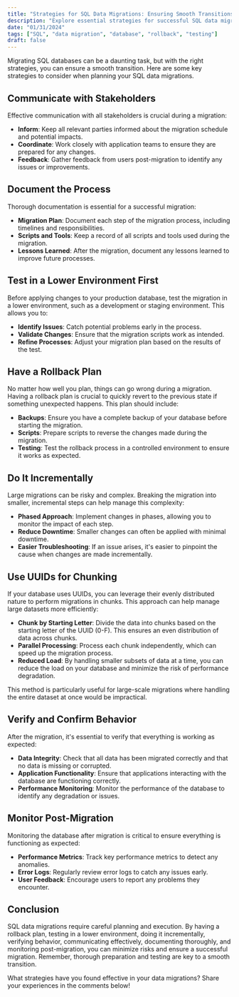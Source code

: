 ```yaml
---
title: "Strategies for SQL Data Migrations: Ensuring Smooth Transitions"
description: "Explore essential strategies for successful SQL data migrations, including rollback plans, testing environments, incremental changes, and behavior verification."
date: "01/31/2024"
tags: ["SQL", "data migration", "database", "rollback", "testing"]
draft: false
---
```


Migrating SQL databases can be a daunting task, but with the right strategies, you can ensure a smooth transition. Here are some key strategies to consider when planning your SQL data migrations.

## Communicate with Stakeholders

Effective communication with all stakeholders is crucial during a migration:

- **Inform**: Keep all relevant parties informed about the migration schedule and potential impacts.
- **Coordinate**: Work closely with application teams to ensure they are prepared for any changes.
- **Feedback**: Gather feedback from users post-migration to identify any issues or improvements.

## Document the Process

Thorough documentation is essential for a successful migration:

- **Migration Plan**: Document each step of the migration process, including timelines and responsibilities.
- **Scripts and Tools**: Keep a record of all scripts and tools used during the migration.
- **Lessons Learned**: After the migration, document any lessons learned to improve future processes.

## Test in a Lower Environment First

Before applying changes to your production database, test the migration in a lower environment, such as a development or staging environment. This allows you to:

- **Identify Issues**: Catch potential problems early in the process.
- **Validate Changes**: Ensure that the migration scripts work as intended.
- **Refine Processes**: Adjust your migration plan based on the results of the test.

## Have a Rollback Plan

No matter how well you plan, things can go wrong during a migration. Having a rollback plan is crucial to quickly revert to the previous state if something unexpected happens. This plan should include:

- **Backups**: Ensure you have a complete backup of your database before starting the migration.
- **Scripts**: Prepare scripts to reverse the changes made during the migration.
- **Testing**: Test the rollback process in a controlled environment to ensure it works as expected.

## Do It Incrementally

Large migrations can be risky and complex. Breaking the migration into smaller, incremental steps can help manage this complexity:

- **Phased Approach**: Implement changes in phases, allowing you to monitor the impact of each step.
- **Reduce Downtime**: Smaller changes can often be applied with minimal downtime.
- **Easier Troubleshooting**: If an issue arises, it's easier to pinpoint the cause when changes are made incrementally.

## Use UUIDs for Chunking

If your database uses UUIDs, you can leverage their evenly distributed nature to perform migrations in chunks. This approach can help manage large datasets more efficiently:

- **Chunk by Starting Letter**: Divide the data into chunks based on the starting letter of the UUID (0-F). This ensures an even distribution of data across chunks.
- **Parallel Processing**: Process each chunk independently, which can speed up the migration process.
- **Reduced Load**: By handling smaller subsets of data at a time, you can reduce the load on your database and minimize the risk of performance degradation.

This method is particularly useful for large-scale migrations where handling the entire dataset at once would be impractical.

## Verify and Confirm Behavior

After the migration, it's essential to verify that everything is working as expected:

- **Data Integrity**: Check that all data has been migrated correctly and that no data is missing or corrupted.
- **Application Functionality**: Ensure that applications interacting with the database are functioning correctly.
- **Performance Monitoring**: Monitor the performance of the database to identify any degradation or issues.

## Monitor Post-Migration

Monitoring the database after migration is critical to ensure everything is functioning as expected:

- **Performance Metrics**: Track key performance metrics to detect any anomalies.
- **Error Logs**: Regularly review error logs to catch any issues early.
- **User Feedback**: Encourage users to report any problems they encounter.

## Conclusion

SQL data migrations require careful planning and execution. By having a rollback plan, testing in a lower environment, doing it incrementally, verifying behavior, communicating effectively, documenting thoroughly, and monitoring post-migration, you can minimize risks and ensure a successful migration. Remember, thorough preparation and testing are key to a smooth transition.

What strategies have you found effective in your data migrations? Share your experiences in the comments below! 